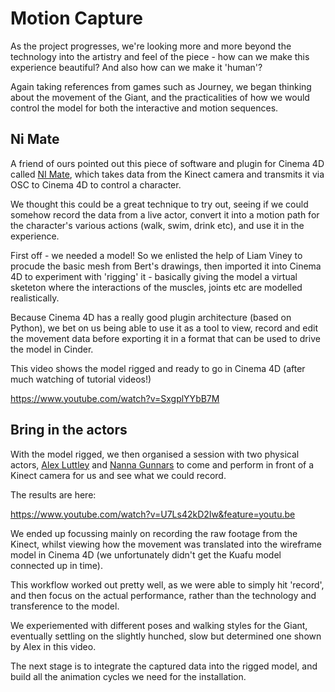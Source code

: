 # Motion Capture

As the project progresses, we're looking more and more beyond the technology into the artistry and feel of the piece - how can we make this experience beautiful? And also how can we make it 'human'?

Again taking references from games such as Journey, we began thinking about the movement of the Giant, and the practicalities of how we would control the model for both the interactive and motion sequences.

## Ni Mate

A friend of ours pointed out this piece of software and plugin for Cinema 4D called [NI Mate]("www.ni-mate.com/use/cinema4d/", "NI Mate"), which takes data from the Kinect camera and transmits it via OSC to Cinema 4D to control a character. 

We thought this could be a great technique to try out, seeing if we could somehow record the data from a live actor, convert it into a motion path for the character's various actions (walk, swim, drink etc), and use it in the experience.

First off - we needed a model! So we enlisted the help of Liam Viney to procude the basic mesh from Bert's drawings, then imported it into Cinema 4D to experiment with 'rigging' it - basically giving the model a virtual sketeton where the interactions of the muscles, joints etc are modelled realistically.

Because Cinema 4D has a really good plugin architecture (based on Python), we bet on us being able to use it as a tool to view, record and edit the movement data before exporting it in a format that can be used to drive the model in Cinder.

This video shows the model rigged and ready to go in Cinema 4D (after much watching of tutorial videos!)

https://www.youtube.com/watch?v=SxgplYYbB7M

## Bring in the actors

With the model rigged, we then organised a session with two physical actors, [Alex Luttley](https://www.facebook.com/alexander.luttley.9) and [Nanna Gunnars](https://www.facebook.com/nannagunnars) to come and perform in front of a Kinect camera for us and see what we could record.

The results are here:

https://www.youtube.com/watch?v=U7Ls42kD2Iw&feature=youtu.be

We ended up focussing mainly on recording the raw footage from the Kinect, whilst viewing how the movement was translated into the wireframe model in Cinema 4D (we unfortunately didn't get the Kuafu model connected up in time).

This workflow worked out pretty well, as we were able to simply hit 'record', and then focus on the actual performance, rather than the technology and transference to the model.

We experiemented with different poses and walking styles for the Giant, eventually settling on the slightly hunched, slow but determined one shown by Alex in this video.

The next stage is to integrate the captured data into the rigged model, and build all the animation cycles we need for the installation.